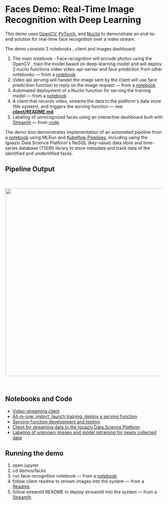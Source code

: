 # Faces Demo: Real-Time Image Recognition with Deep Learning

This demo uses [OpenCV](https://opencv.org/), [PyTorch](https://pytorch.org), and [Nuclio](https://nuclio.io/) to demonstrate an end-to-end solution for real-time face recognition over a video stream.

The demo consists 3 notebooks , client and images dashboard:

1. The main notebook - Face recognition will encode photos using the OpenCV , train the model based on deep-learning model and will deploy 2 nuclio functions video video-api-server and face prediction from other notebooks &mdash; from a [notebook](notebooks/face-recognition.ipynb).
2. Video api serving will handel the image sent by the client will use face predicition function to reply on the image request &mdash; from a [notebook](notebooks/nuclio-api-serving.ipynb).
3. Automated deployment of a Nuclio function for serving the training model &mdash; from a [notebook](notebooks/nuclio-face-prediction.ipynb).
4. A client that records video, streams the data to the platform's data store (file system), and triggers the serving function &mdash; see [**client/README.md**](client/README.md).
5. Labeling of unrecognized faces using an interactive dashboard built with [Streamlit](https://www.streamlit.io/) &mdash; from [code](./streamlit/dashboard.py).

The demo also demonstrates implementation of an automated pipeline from a [notebook](notebooks/face-recognition.ipynb) using MLRun and [Kubeflow Pipelines](https://www.kubeflow.org/docs/pipelines/), including using the Iguazio Data Science Platform's NoSQL (key-value) data store and time-series database (TSDB) library to store metadata and track data of the identified and unidentified faces.

<a id="pipeline-output"></a>
## Pipeline Output
 
<br><p align="center"><img src="workflow.png" width="600"/></p><br>

<a id="notebooks-and-code"></a>
## Notebooks and Code

- [Video-streaming client](client/README.md)
- [All-in-one: import, launch training, deploy a serving function](notebooks/face-recognition.ipynb)
- [Serving-function development and testing](notebooks/nuclio-face-prediction.ipynb)
- [Client for streaming data to the Iguazio Data Science Platform](client/video_capture.py)
- [Labeling of unknown images and model retraining for newly collected data](./streamlit/dashboard.py)

## Running the demo 


1. open jupyter 
2. cd demos/faces
2. run face-recognition notebook &mdash; from a [notebook](notebooks/face-recognition.ipynb).
3. follow client readme to stream images into the system &mdash; from a [Readme](client/README.md). 
4. follow streamlit README to deploy strwamlit into the system &mdash; from a [Streamlit](streamlit/README.md).
